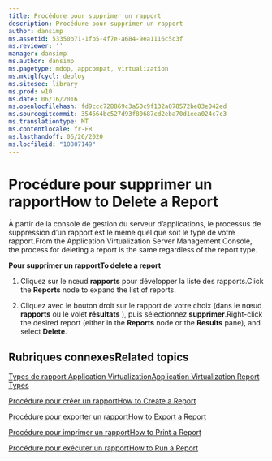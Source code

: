 ```yaml
---
title: Procédure pour supprimer un rapport
description: Procédure pour supprimer un rapport
author: dansimp
ms.assetid: 53350b71-1fb5-4f7e-a684-9ea1116c5c3f
ms.reviewer: ''
manager: dansimp
ms.author: dansimp
ms.pagetype: mdop, appcompat, virtualization
ms.mktglfcycl: deploy
ms.sitesec: library
ms.prod: w10
ms.date: 06/16/2016
ms.openlocfilehash: fd9ccc728869c3a50c9f132a078572be03e042ed
ms.sourcegitcommit: 354664bc527d93f80687cd2eba70d1eea024c7c3
ms.translationtype: MT
ms.contentlocale: fr-FR
ms.lasthandoff: 06/26/2020
ms.locfileid: "10807149"
---
```

# <span data-ttu-id="79f3e-103">Procédure pour supprimer un rapport</span><span class="sxs-lookup"><span data-stu-id="79f3e-103">How to Delete a Report</span></span>


<span data-ttu-id="79f3e-104">À partir de la console de gestion du serveur d’applications, le processus de suppression d’un rapport est le même quel que soit le type de votre rapport.</span><span class="sxs-lookup"><span data-stu-id="79f3e-104">From the Application Virtualization Server Management Console, the process for deleting a report is the same regardless of the report type.</span></span>

**<span data-ttu-id="79f3e-105">Pour supprimer un rapport</span><span class="sxs-lookup"><span data-stu-id="79f3e-105">To delete a report</span></span>**

1.  <span data-ttu-id="79f3e-106">Cliquez sur le nœud **rapports** pour développer la liste des rapports.</span><span class="sxs-lookup"><span data-stu-id="79f3e-106">Click the **Reports** node to expand the list of reports.</span></span>

2.  <span data-ttu-id="79f3e-107">Cliquez avec le bouton droit sur le rapport de votre choix (dans le nœud **rapports** ou le volet **résultats** ), puis sélectionnez **supprimer**.</span><span class="sxs-lookup"><span data-stu-id="79f3e-107">Right-click the desired report (either in the **Reports** node or the **Results** pane), and select **Delete**.</span></span>

## <span data-ttu-id="79f3e-108">Rubriques connexes</span><span class="sxs-lookup"><span data-stu-id="79f3e-108">Related topics</span></span>


[<span data-ttu-id="79f3e-109">Types de rapport Application Virtualization</span><span class="sxs-lookup"><span data-stu-id="79f3e-109">Application Virtualization Report Types</span></span>](application-virtualization-report-types.md)

[<span data-ttu-id="79f3e-110">Procédure pour créer un rapport</span><span class="sxs-lookup"><span data-stu-id="79f3e-110">How to Create a Report</span></span>](how-to-create-a-reportserver.md)

[<span data-ttu-id="79f3e-111">Procédure pour exporter un rapport</span><span class="sxs-lookup"><span data-stu-id="79f3e-111">How to Export a Report</span></span>](how-to-export-a-reportserver.md)

[<span data-ttu-id="79f3e-112">Procédure pour imprimer un rapport</span><span class="sxs-lookup"><span data-stu-id="79f3e-112">How to Print a Report</span></span>](how-to-print-a-reportserver.md)

[<span data-ttu-id="79f3e-113">Procédure pour exécuter un rapport</span><span class="sxs-lookup"><span data-stu-id="79f3e-113">How to Run a Report</span></span>](how-to-run-a-reportserver.md)

 

 





